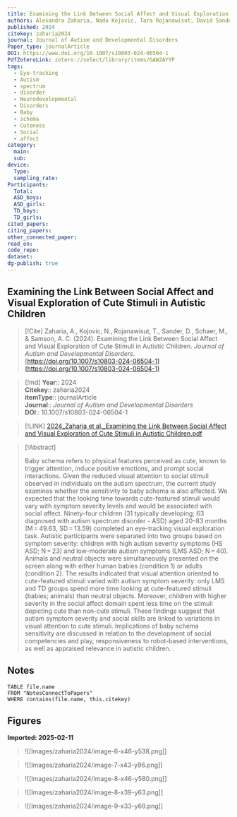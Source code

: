 ```yaml
---
title: Examining the Link Between Social Affect and Visual Exploration of Cute Stimuli in Autistic Children
authors: Alexandra Zaharia, Nada Kojovic, Tara Rojanawisut, David Sander, Marie Schaer, Andrea C. Samson
published: 2024
citekey: zaharia2024
journal: Journal of Autism and Developmental Disorders
Paper_type: journalArticle
DOI: https://www.doi.org/10.1007/s10803-024-06504-1
PdfZoteroLink: zotero://select/library/items/GAW2AYYP
tags:
  - Eye-tracking
  - Autism
  - spectrum
  - disorder
  - Neurodevelopmental
  - Disorders
  - Baby
  - schema
  - Cuteness
  - Social
  - affect
category:
  main: 
  sub: 
device:
  Type: 
  sampling_rate: 
Participants:
  Total: 
  ASD_boys: 
  ASD_girls: 
  TD_boys: 
  TD_girls: 
cited_papers: 
citing_papers: 
other_connected_paper: 
read_on: 
code_repo: 
dataset: 
dg-publish: true
---
```


## Examining the Link Between Social Affect and Visual Exploration of Cute Stimuli in Autistic Children

> [!Cite]
> Zaharia, A., Kojovic, N., Rojanawisut, T., Sander, D., Schaer, M., & Samson, A. C. (2024). Examining the Link Between Social Affect and Visual Exploration of Cute Stimuli in Autistic Children. _Journal of Autism and Developmental Disorders_. [https://doi.org/10.1007/s10803-024-06504-1](https://doi.org/10.1007/s10803-024-06504-1)


>[!md]
> **Year**:: 2024   
> **Citekey**:: zaharia2024  
> **itemType**:: journalArticle  
> **Journal**:: *Journal of Autism and Developmental Disorders*  
> **DOI**:: 10.1007/s10803-024-06504-1    

> [!LINK] 
> [2024_Zaharia et al._Examining the Link Between Social Affect and Visual Exploration of Cute Stimuli in Autistic Children.pdf](zotero://select/library/items/DBV822SF)

> [!Abstract]
>
> Baby schema refers to physical features perceived as cute, known to trigger attention, induce positive emotions, and prompt social interactions. Given the reduced visual attention to social stimuli observed in individuals on the autism spectrum, the current study examines whether the sensitivity to baby schema is also affected. We expected that the looking time towards cute-featured stimuli would vary with symptom severity levels and would be associated with social affect. Ninety-four children (31 typically developing; 63 diagnosed with autism spectrum disorder - ASD) aged 20–83 months (M = 49.63, SD = 13.59) completed an eye-tracking visual exploration task. Autistic participants were separated into two groups based on symptom severity: children with high autism severity symptoms (HS ASD; N = 23) and low-moderate autism symptoms (LMS ASD; N = 40). Animals and neutral objects were simultaneously presented on the screen along with either human babies (condition 1) or adults (condition 2). The results indicated that visual attention oriented to cute-featured stimuli varied with autism symptom severity: only LMS and TD groups spend more time looking at cute-featured stimuli (babies; animals) than neutral objects. Moreover, children with higher severity in the social affect domain spent less time on the stimuli depicting cute than non-cute stimuli. These findings suggest that autism symptom severity and social skills are linked to variations in visual attention to cute stimuli. Implications of baby schema sensitivity are discussed in relation to the development of social competencies and play, responsiveness to robot-based interventions, as well as appraised relevance in autistic children.
>.
> 


## Notes

```dataview 
TABLE file.name 
FROM "NotesConnectToPapers" 
WHERE contains(file.name, this.citekey)
```


## Figures

**Imported: 2025-02-11**

> ![[Images/zaharia2024/image-6-x46-y538.png]]

> ![[Images/zaharia2024/image-7-x43-y96.png]]

> ![[Images/zaharia2024/image-8-x46-y580.png]]

> ![[Images/zaharia2024/image-8-x39-y63.png]]

> ![[Images/zaharia2024/image-9-x33-y69.png]]
